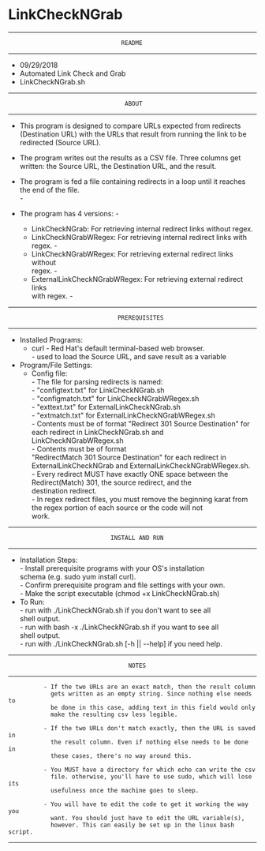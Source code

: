 # LinkCheckNGrab
--------------------------------------------------------------------------------
                                    README                                     
--------------------------------------------------------------------------------                                                  
- 09/29/2018                                                                   
- Automated Link Check and Grab                                                
- LinkCheckNGrab.sh                                                            
--------------------------------------------------------------------------------
                                     ABOUT                                     
--------------------------------------------------------------------------------
- This program is designed to compare URLs expected from redirects             
 (Destination URL) with the URLs that result from running the link to be      
 redirected (Source URL).                                                     
                                                                              
- The program writes out the results as a CSV file. Three columns get written:
       the Source URL, the Destination URL, and the result.                       
                                                                               
- The program is fed a file containing redirects in a loop until it reaches    
  the end of the file.                                                         
									       -
- The program has 4 versions:						       -
    - LinkCheckNGrab: For retrieving internal redirect links without regex.   
    - LinkCheckNGrabWRegex: For retrieving internal redirect links with       
      regex.		                        			       -
    - LinkCheckNGrabWRegex: For retrieving external redirect links without    
      regex.							               -
    - ExternalLinkCheckNGrabWRegex: For retrieving external redirect links    
      with regex.							       -
--------------------------------------------------------------------------------
                                   PREREQUISITES                               
--------------------------------------------------------------------------------
- Installed Programs:                                                          
   - curl - Red Hat's default terminal-based web browser.                      
              - used to load the Source URL, and save result as a variable    
- Program/File Settings:                                                       
   - Config file:                                                              
                - The file for parsing redirects is named:                     
                   -  "configtext.txt" for LinkCheckNGrab.sh		       
                   -  "configmatch.txt" for LinkCheckNGrabWRegex.sh            
                   -  "exttext.txt" for ExternalLinkCheckNGrab.sh              
                   -  "extmatch.txt" for ExternalLinkCheckNGrabWRegex.sh       
                - Contents must be of format "Redirect 301 Source Destination" 
                  for each redirect in LinkCheckNGrab.sh and                   
                  LinkCheckNGrabWRegex.sh                                      
                - Contents must be of format                                   
                  "RedirectMatch 301 Source Destination" for each redirect in  
                  ExternalLinkCheckNGrab and ExternalLinkCheckNGrabWRegex.sh.  
                - Every redirect MUST have exactly ONE space between the       
                  Redirect(Match) 301, the source redirect, and the            
                  destination redirect.                                        
                - In regex redirect files, you must remove the beginning karat 
                  from the regex portion of each source or the code will not   
                  work.                                                        
--------------------------------------------------------------------------------
                                 INSTALL AND RUN                               
--------------------------------------------------------------------------------
- Installation Steps:                                                          
              - Install prerequisite programs with your OS's installation      
                schema (e.g. sudo yum install curl).                           
              - Confirm prerequisite program and file settings with your own.  
              - Make the script executable (chmod +x LinkCheckNGrab.sh)        
- To Run:                                                                      
              - run with ./LinkCheckNGrab.sh if you don't want to see all      
                shell output.                                                  
              - run with bash -x ./LinkCheckNGrab.sh if you want to see all    
                shell output.                                                  
              - run with ./LinkCheckNGrab.sh [-h || --help] if you need help.  
--------------------------------------------------------------------------------
                                      NOTES                        
--------------------------------------------------------------------------------
              - If the two URLs are an exact match, then the result column     
                gets written as an empty string. Since nothing else needs to  
                be done in this case, adding text in this field would only     
                make the resulting csv less legible.                           
                                                                               
              - If the two URLs don't match exactly, then the URL is saved in  
                the result column. Even if nothing else needs to be done in    
                these cases, there's no way around this.                       
                                                                               
              - You MUST have a directory for which echo can write the csv     
                file. otherwise, you'll have to use sudo, which will lose its  
                usefulness once the machine goes to sleep.                                                                                                   
                
              - You will have to edit the code to get it working the way you   
                want. You should just have to edit the URL variable(s),        
                however. This can easily be set up in the linux bash script.   
--------------------------------------------------------------------------------
